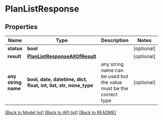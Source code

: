 # PlanListResponse


## Properties
Name | Type | Description | Notes
------------ | ------------- | ------------- | -------------
**status** | **bool** |  | [optional] 
**result** | [**PlanListResponseAllOfResult**](PlanListResponseAllOfResult.md) |  | [optional] 
**any string name** | **bool, date, datetime, dict, float, int, list, str, none_type** | any string name can be used but the value must be the correct type | [optional]

[[Back to Model list]](../README.md#documentation-for-models) [[Back to API list]](../README.md#documentation-for-api-endpoints) [[Back to README]](../README.md)


